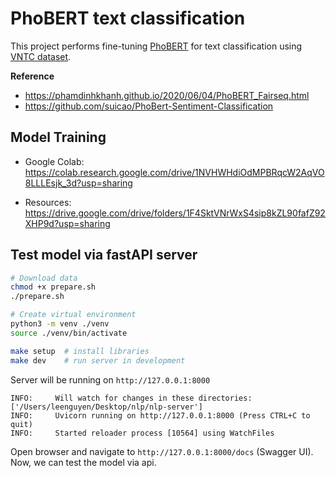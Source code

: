 # PhoBERT text classification

This project performs fine-tuning [PhoBERT](https://github.com/VinAIResearch/PhoBERT) for text classification using [VNTC dataset](https://github.com/duyvuleo/VNTC).

**Reference**

- https://phamdinhkhanh.github.io/2020/06/04/PhoBERT_Fairseq.html
- https://github.com/suicao/PhoBert-Sentiment-Classification

## Model Training

- Google Colab: https://colab.research.google.com/drive/1NVHWHdiOdMPBRqcW2AqVO8LLLEsjk_3d?usp=sharing

- Resources: https://drive.google.com/drive/folders/1F4SktVNrWxS4sip8kZL90fafZ92XHP9d?usp=sharing

## Test model via fastAPI server

```bash
# Download data
chmod +x prepare.sh
./prepare.sh

# Create virtual environment
python3 -m venv ./venv
source ./venv/bin/activate

make setup  # install libraries
make dev    # run server in development
```

Server will be running on `http://127.0.0.1:8000`

```
INFO:     Will watch for changes in these directories: ['/Users/leenguyen/Desktop/nlp/nlp-server']
INFO:     Uvicorn running on http://127.0.0.1:8000 (Press CTRL+C to quit)
INFO:     Started reloader process [10564] using WatchFiles
```

Open browser and navigate to `http://127.0.0.1:8000/docs` (Swagger UI). Now, we can test the model via api.